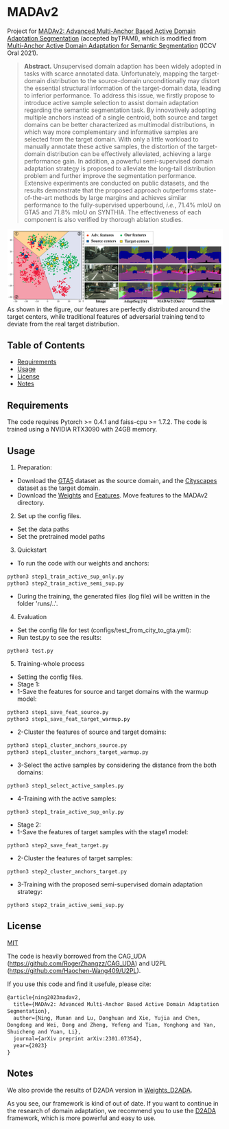 # MADAv2
Project for [MADAv2: Advanced Multi-Anchor Based Active Domain Adaptation Segmentation](https://arxiv.org/abs/2301.07354) (accepted byTPAMI), which is modified from [Multi-Anchor Active Domain Adaptation for Semantic Segmentation](https://arxiv.org/abs/2108.08012) (ICCV Oral 2021).

> **Abstract.**
> Unsupervised domain adaption has been widely adopted in tasks with scarce annotated data.
> Unfortunately, mapping the target-domain distribution to the source-domain unconditionally may distort the essential structural information of the target-domain data, leading to inferior performance.
To address this issue, we firstly propose to introduce active sample selection to assist domain adaptation regarding the semantic segmentation task.
> By innovatively adopting multiple anchors instead of a single centroid, both source and target domains can be better characterized as multimodal distributions, in which way more complementary and informative samples are selected from the target domain.
> With only a little workload to manually annotate these active samples, the distortion of the target-domain distribution can be effectively alleviated, achieving a large performance gain.
> In addition, a powerful semi-supervised domain adaptation strategy is proposed to alleviate the long-tail distribution problem and further improve the segmentation performance.
> Extensive experiments are conducted on public datasets, and the results demonstrate that the proposed approach outperforms state-of-the-art methods by large margins and achieves similar performance to the fully-supervised upperbound, *i.e.*, 71.4\% mIoU on GTA5 and 71.8\% mIoU on SYNTHIA.
> The effectiveness of each component is also verified by thorough ablation studies. 

![](./img/visualization.png)
As shown in the figure, our features are perfectly distributed around the target centers, while traditional features of adversarial training tend to deviate from the real target distribution.

## Table of Contents

- [Requirements](#requirements)
- [Usage](#usage)
- [License](#license)
- [Notes](#notes)

## Requirements

The code requires Pytorch >= 0.4.1 and faiss-cpu >= 1.7.2. The code is trained using a NVIDIA RTX3090 with 24GB memory.

## Usage

1. Preparation:
* Download the [GTA5](https://download.visinf.tu-darmstadt.de/data/from_games/) dataset as the source domain, and the [Cityscapes](https://www.cityscapes-dataset.com/) dataset as the target domain.
* Download the [Weights](https://drive.google.com/drive/folders/1Ln-fTBTivmMGJdRiVOi1774eBK_GMrhZ?usp=sharing) and [Features](https://drive.google.com/drive/folders/17DMUHU97X5JPnEi9Hx8xWv-YYRDKdfie?usp=sharing). Move features to the MADAv2 directory.

2. Set up the config files.
* Set the data paths
* Set the pretrained model paths

3. Quickstart
* To run the code with our weights and anchors:
~~~~
python3 step1_train_active_sup_only.py
python3 step2_train_active_semi_sup.py
~~~~
* During the training, the generated files (log file) will be written in the folder 'runs/..'.

4. Evaluation
* Set the config file for test (configs/test_from_city_to_gta.yml):
* Run test.py to see the results:
~~~~
python3 test.py
~~~~

5. Training-whole process
* Setting the config files.
* Stage 1:
* 1-Save the features for source and target domains with the warmup model:
~~~~
python3 step1_save_feat_source.py
python3 step1_save_feat_target_warmup.py
~~~~
* 2-Cluster the features of source and target domains:
~~~~
python3 step1_cluster_anchors_source.py
python3 step1_cluster_anchors_target_warmup.py
~~~~
* 3-Select the active samples by considering the distance from the both domains:
~~~~
python3 step1_select_active_samples.py
~~~~
* 4-Training with the active samples:
~~~~
python3 step1_train_active_sup_only.py
~~~~

* Stage 2:
* 1-Save the features of target samples with the stage1 model:
~~~~
python3 step2_save_feat_target.py
~~~~
* 2-Cluster the features of target samples:
~~~~
python3 step2_cluster_anchors_target.py
~~~~
* 3-Training with the proposed semi-supervised domain adaptation strategy: 
~~~~
python3 step2_train_active_semi_sup.py
~~~~



## License

[MIT](LICENSE)

The code is heavily borrowed from the CAG_UDA (https://github.com/RogerZhangzz/CAG_UDA) and U2PL (https://github.com/Haochen-Wang409/U2PL).

If you use this code and find it usefule, please cite:
~~~~
@article{ning2023madav2,
  title={MADAv2: Advanced Multi-Anchor Based Active Domain Adaptation Segmentation},
  author={Ning, Munan and Lu, Donghuan and Xie, Yujia and Chen, Dongdong and Wei, Dong and Zheng, Yefeng and Tian, Yonghong and Yan, Shuicheng and Yuan, Li},
  journal={arXiv preprint arXiv:2301.07354},
  year={2023}
}
~~~~

## Notes
We also provide the results of D2ADA version in [Weights_D2ADA](https://drive.google.com/drive/folders/1pnSJZ-WWkYivdRokD9rteyPQ4DVWeGcu?usp=sharing).

As you see, our framework is kind of out of date. If you want to continue in the research of domain adaptation, we recommend you to use the [D2ADA](https://github.com/tsunghan-wu/D2ADA) framework, which is more powerful and easy to use.
